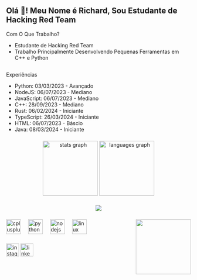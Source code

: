 <h2 align="left">Olá 👋! Meu Nome é Richard, Sou Estudante de Hacking Red Team</h2>

Com O Que Trabalho?
- Estudante de Hacking Red Team
- Trabalho Principalmente Desenvolvendo Pequenas Ferramentas em C++ e Python

##

Experiências
- Python: 03/03/2023 - Avançado
- NodeJS: 06/07/2023 - Mediano
- JavaScript: 06/07/2023 - Mediano
- C++: 28/09/2023 - Mediano
- Rust: 06/02/2024 - Iniciante
- TypeScript: 26/03/2024 - Iniciante
- HTML: 06/07/2023 - Báscio
- Java: 08/03/2024 - Iniciante

###

<div align="center">
  <img src="https://github-readme-stats.vercel.app/api?username=chaoticofchaos&hide_title=false&hide_rank=false&show_icons=true&include_all_commits=true&count_private=true&disable_animations=false&theme=dark&locale=pt-br&hide_border=true&order=1" height="150" alt="stats graph"  />
  <img src="https://github-readme-stats.vercel.app/api/top-langs?username=chaoticofchaos&locale=pt-br&hide_title=false&layout=compact&card_width=320&langs_count=5&theme=dark&hide_border=true&order=2" height="150" alt="languages graph"  />
</div>

###

<div align="center">
  <img src="https://profile-counter.glitch.me/chaoticofchaos/count.svg?"  />
</div>

###

<img align="right" height="150" src="https://i.pinimg.com/originals/ab/43/b8/ab43b8a12fc38e2e4772802aaa428483.png"  />

###

<div align="left">
  <img src="https://cdn.jsdelivr.net/gh/devicons/devicon/icons/cplusplus/cplusplus-original.svg" height="40" alt="cplusplus logo"  />
  <img width="12" />
  <img src="https://cdn.jsdelivr.net/gh/devicons/devicon/icons/python/python-original.svg" height="40" alt="python logo"  />
  <img width="12" />
  <img src="https://skillicons.dev/icons?i=nodejs" height="40" alt="nodejs logo"  />
  <img width="12" />
  <img src="https://cdn.jsdelivr.net/gh/devicons/devicon/icons/linux/linux-original.svg" height="40" alt="linux logo"  />
</div>

###

<div align="left">
  <a href="https://instagram.com/chaoticofchaos_kaos/" target="_blank"><img src="https://img.shields.io/static/v1?message=Instagram&logo=instagram&label=&color=E4405F&logoColor=white&labelColor=&style=for-the-badge" height="35" alt="instagram logo"  /></a>
  <a href="https://instagram.com/chaoticofchaos_kaos/"><img src="https://img.shields.io/static/v1?message=LinkedIn&logo=linkedin&label=&color=0077B5&logoColor=white&labelColor=&style=for-the-badge" height="35" alt="linkedin logo"  /></a>
</div>

###

<br clear="both">

###
